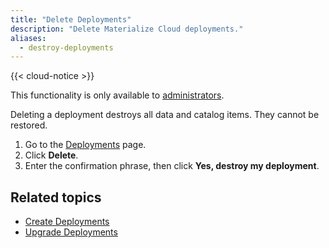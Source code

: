 ```yaml
---
title: "Delete Deployments"
description: "Delete Materialize Cloud deployments."
aliases:
  - destroy-deployments
---
```


{{< cloud-notice >}}

This functionality is only available to [administrators](../administer-workspace).

Deleting a deployment destroys all data and catalog items. They cannot be restored.

1. Go to the [Deployments](https://cloud.materialize.com/deployments) page.
2. Click **Delete**.
3. Enter the confirmation phrase, then click **Yes, destroy my deployment**.

## Related topics

* [Create Deployments](../create-deployments)
* [Upgrade Deployments](../upgrade-deployments)
